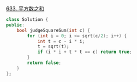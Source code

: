 [633. 平方数之和](https://leetcode.cn/problems/sum-of-square-numbers/)

```C++
class Solution {
public:
    bool judgeSquareSum(int c) {
        for (int i = 0; i <= sqrt(c/2); i++) {
            int t = c - i * i;
            t = sqrt(t);
            if (i * i + t * t == c) return true;
        }
        return false;
    }
};
```

